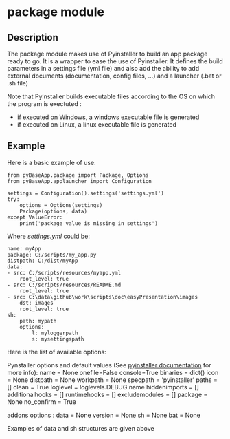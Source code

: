 
# package module

## Description
The package module makes use of Pyinstaller to build an app package ready to go.
It is a wrapper to ease the use of Pyinstaller.
It defines the build parameters in a settings file (yml file) and also add the ability to add external documents (documentation, config files, ...) and a launcher (.bat or .sh file)

Note that Pyinstaller builds executable files according to the OS on which the program is exectuted :
- if executed on Windows, a windows executable file is generated
- if executed on Linux, a linux executable file is generated

## Example
Here is a basic example of use:

    from pyBaseApp.package import Package, Options
    from pyBaseApp.applauncher import Configuration
     
    settings = Configuration().settings('settings.yml')
    try:
        options = Options(settings)
        Package(options, data)
    except ValueError:
        print('package value is missing in settings')

Where *settings.yml* could be:

    name: myApp
    package: C:/scripts/my_app.py
    distpath: C:/dist/myApp
    data: 
    - src: C:/scripts/resources/myapp.yml
        root_level: true
    - src: C:/scripts/resources/README.md
        root_level: true
    - src: C:\data\github\work\scripts\doc\easyPresentation\images
        dst: images
        root_level: true
    sh:
        path: mypath
        options:
            l: myloggerpath
            s: mysettingspath


Here is the list of available options:

Pynstaller options and default values (See [pyinstaller documentation](https://pyinstaller.readthedocs.io/en/stable/) for more info):
    name = None
    onefile=False
    console=True
    binaries = dict()
    icon = None
    distpath = None
    workpath = None
    specpath = 'pyinstaller'
    paths = []
    clean = True
    loglevel = loglevels.DEBUG.name
    hiddenimports = []
    additionalhooks = []
    runtimehooks = []
    excludemodules = []
    package = None
    no_confirm = True

addons options :
    data = None
    version = None
    sh = None
    bat = None

Examples of data and sh structures are given above
